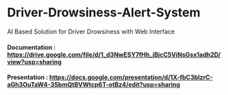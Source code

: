 # Driver-Drowsiness-Alert-System
AI Based Solution for Driver Drowsiness with Web Interface

#### Documentation : https://drive.google.com/file/d/1_d3NwESY7fHh_iBjcC5ViNsGsx1adh2D/view?usp=sharing

#### Presentation : https://docs.google.com/presentation/d/1X-fbC3blzrC-aGh3OuTaW4-3SbmQtBVWtcp6T-otBz4/edit?usp=sharing
